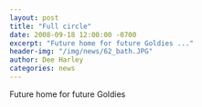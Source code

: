 ```yaml
---
layout: post
title: "Full circle"
date: 2008-09-18 12:00:00 -0700
excerpt: "Future home for future Goldies ..."
header-img: "/img/news/62_bath.JPG"
author: Dee Harley
categories: news
---
```

Future home for future Goldies


